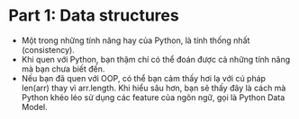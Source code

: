 # Part 1: Data structures
- Một trong những tính năng hay của Python, là tính thống nhất (consistency).
- Khi quen với Python, bạn thậm chí có thể đoán được cả những tính năng mà bạn chưa biết đến.
- Nếu bạn đã quen với OOP, có thể bạn cảm thấy hơi lạ với cú pháp len(arr) thay vì arr.length. Khi hiểu sâu hơn, bạn sẽ thấy đây là cách mà Python khéo léo sử dụng các feature của ngôn ngữ, gọi là Python Data Model.
